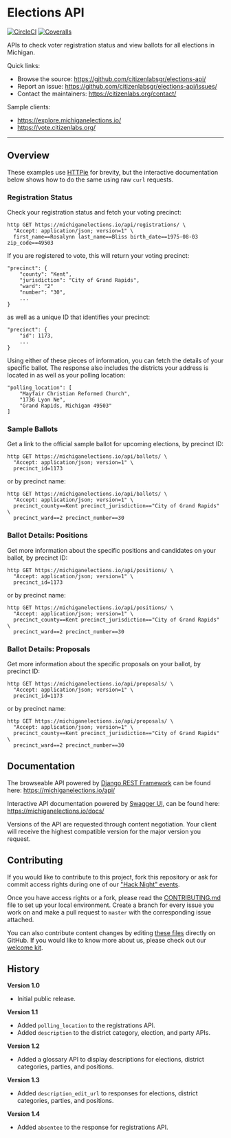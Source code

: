 # Elections API

[![CircleCI](https://img.shields.io/circleci/build/github/citizenlabsgr/elections-api)](https://circleci.com/gh/citizenlabsgr/elections-api)
[![Coveralls](https://img.shields.io/coveralls/github/citizenlabsgr/elections-api)](https://coveralls.io/github/citizenlabsgr/elections-api)

<!-- content -->

APIs to check voter registration status and view ballots for all elections in Michigan.

Quick links:

- Browse the source: https://github.com/citizenlabsgr/elections-api/
- Report an issue: https://github.com/citizenlabsgr/elections-api/issues/
- Contact the maintainers: https://citizenlabs.org/contact/

Sample clients:

- https://explore.michiganelections.io/
- https://vote.citizenlabs.org/

---

## Overview

These examples use [HTTPie](https://httpie.org/) for brevity, but the interactive documentation below shows how to do the same using raw `curl` requests.

### Registration Status

Check your registration status and fetch your voting precinct:

```
http GET https://michiganelections.io/api/registrations/ \
  "Accept: application/json; version=1" \
  first_name==Rosalynn last_name==Bliss birth_date==1975-08-03 zip_code==49503
```

If you are registered to vote, this will return your voting precinct:

```
"precinct": {
    "county": "Kent",
    "jurisdiction": "City of Grand Rapids",
    "ward": "2"
    "number": "30",
    ...
}
```

as well as a unique ID that identifies your precinct:

```
"precinct": {
    "id": 1173,
    ...
}
```

Using either of these pieces of information, you can fetch the details of your specific ballot. The response also includes the districts your address is located in as well as your polling location:

```
"polling_location": [
    "Mayfair Christian Reformed Church",
    "1736 Lyon Ne",
    "Grand Rapids, Michigan 49503"
]
```

### Sample Ballots

Get a link to the official sample ballot for upcoming elections, by precinct ID:

```
http GET https://michiganelections.io/api/ballots/ \
  "Accept: application/json; version=1" \
  precinct_id=1173
```

or by precinct name:

```
http GET https://michiganelections.io/api/ballots/ \
  "Accept: application/json; version=1" \
  precinct_county==Kent precinct_jurisdiction=="City of Grand Rapids" \
  precinct_ward==2 precinct_number==30
```

### Ballot Details: Positions

Get more information about the specific positions and candidates on your ballot, by precinct ID:

```
http GET https://michiganelections.io/api/positions/ \
  "Accept: application/json; version=1" \
  precinct_id=1173
```

or by precinct name:

```
http GET https://michiganelections.io/api/positions/ \
  "Accept: application/json; version=1" \
  precinct_county==Kent precinct_jurisdiction=="City of Grand Rapids" \
  precinct_ward==2 precinct_number==30
```

### Ballot Details: Proposals

Get more information about the specific proposals on your ballot, by precinct ID:

```
http GET https://michiganelections.io/api/proposals/ \
  "Accept: application/json; version=1" \
  precinct_id=1173
```

or by precinct name:

```
http GET https://michiganelections.io/api/proposals/ \
  "Accept: application/json; version=1" \
  precinct_county==Kent precinct_jurisdiction=="City of Grand Rapids" \
  precinct_ward==2 precinct_number==30
```

## Documentation

The browseable API powered by [Django REST Framework](https://www.django-rest-framework.org) can be found here: https://michiganelections.io/api/

Interactive API documentation powered by [Swagger UI](https://swagger.io/tools/swagger-ui/), can be found here: https://michiganelections.io/docs/

Versions of the API are requested through content negotiation. Your client will receive the highest compatible version for the major version you request.

## Contributing

If you would like to contribute to this project, fork this repository or ask for commit access rights during one of our ["Hack Night" events](https://citizenlabs.org/join_us/).

Once you have access rights or a fork, please read the [CONTRIBUTING.md](https://github.com/citizenlabsgr/elections-api/blob/master/CONTRIBUTING.md) file to set up your local environment. Create a branch for every issue you work on and make a pull request to `master` with the corresponding issue attached.

You can also contribute content changes by editing [these files](https://github.com/citizenlabsgr/elections-api/tree/master/content) directly on GitHub. If you would like to know more about us, please check out our [welcome kit](https://github.com/citizenlabsgr/read-first).

## History

**Version 1.0**

- Initial public release.

**Version 1.1**

- Added `polling_location` to the registrations API.
- Added `description` to the district category, election, and party APIs.

**Version 1.2**

- Added a glossary API to display descriptions for elections, district categories, parties, and positions.

**Version 1.3**

- Added `description_edit_url` to responses for elections, district categories, parties, and positions.

**Version 1.4**

- Added `absentee` to the response for registrations API.
